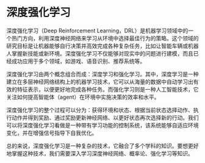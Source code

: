 # 深度强化学习

深度强化学习（Deep Reinforcement Learning，DRL）是机器学习领域中的一个热门方向，利用深度神经网络来学习从环境中选择最佳行为的策略。这个领域的研究目标是让机器能够自行决策并高效完成各种复杂任务，比如让智能车辆或机器人掌握新技能或新环境。深度强化学习不仅能够对现实中的问题进行建模，而且已经成功应用于多个领域，如游戏、语音识别、推荐系统等。

深度强化学习由两个概念组合而成：深度学习和强化学习。其中，深度学习是一种建立在多层神经网络结构上的机器学习技术，它可以从海量的数据中自动学习出有效的特征表示，以便更好地完成各种任务。而强化学习则是一种人工智能技术，它关注如何提高智能体（agent）在环境中实施决策的效率和水平。

深度强化学习的整个过程可以分为：获得环境和状态、根据当前状态选择动作、执行动作并得到奖励、通过奖励更新神经网络、以更好状态再次选择新的行动。我们可以将深度强化学习看做是一种带有学习功能的控制系统，该系统能够自适应环境变化，并在增强信号指导下自我优化。

总的来说，深度强化学习是一种复杂的技术，它融合了多个学科的知识。要想更好地掌握这种技术，我们需要深入学习深度神经网络、概率论、强化学习等知识。